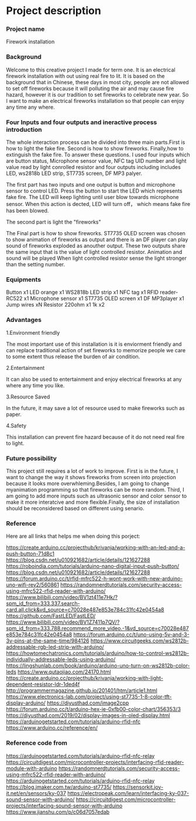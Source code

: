 # Project description

### Project name

Firework installation

### Background 
Welcome to this creative project I made for term one. It is an electrical firework installation with out using real fire to lit.
It is based on the background that in Chinese, these days in most city, people are not allowed to set off fireworks because it will polluting the air and may cause fire hazard, however it is our tradition to set fireworks to celebrate new year. So I want to make an electrical fireworks installation so that people can enjoy any time any where.

### Four Inputs and four outputs and ineractive process introduction
The whole interaction process can be divided into three main parts.First is how to light the fake fire. Second is how to show fireworks. Finally,how to extinguish the fake fire. To answer these questions. I used four inputs which are button status, Microphone sensor value, NFC tag UID number and light value read by light conrolled resistor and four outputs including includes LED, ws2818b LED strip, ST7735 screen, DF MP3 palyer. 

The first part has two inputs and one output is button and microphone sensor to control LED. Press the button to start the LED which represents fake fire. The LED will keep lighting until user blow towards microphone sensor. When this action is dected, LED will turn off， which means fake fire has been blowed.

The second part is light the "fireworks"

The Final part is how to show fireworks. ST7735 OLED screen was chosen to show animation of fireworks as output and there is an DF player can play sound of fireworks exploded as anouther output. These two outputs share the same input that is the value of light controlled resistor. Animation and sound will be played When light controlled resistor sense the light stronger than the setting number.

### Equipments
Button x1 
LED orange x1
WS2818b LED strip x1
NFC tag x1
RFID reader-RC522 x1
Microphone sensor x1
ST7735 OLED screen x1
DF MP3player x1
Jump wires xN
Resistor 220ohm x1 1k x2

### Advantages
1.Environment friendly

The most important use of this installation is it is enviorment friendly and can replace traditional action of set fireworks to memorize people we care to some extent thus release the burden of air condition.

2.Entertainment

It can also be used to entertainment and enjoy electrical fireworks at any where any time you like.

3.Resource Saved

In the future, it may save a lot of resource used to make fireworks such as paper.

4.Safety

This installation can prevent fire hazard because of it do not need real fire to light.

### Future possibility
This project still requires a lot of work to improve. First is in the future, I want to change the way it shows fireworks from screen into projection because it looks more overwhleming.Besides, I am going to change myanimation programming so that fireworks can be more random. Third, I am going to add more inputs such as ultrasonic sensor and color sensor to make it more interatcive and more flexible.Finally, the size of installation should be reconsidered based on different using senario.  

### Reference
Here are all links that helps me when doing this porject:

https://create.arduino.cc/projecthub/krivanja/working-with-an-led-and-a-push-button-71d8c1
https://blog.csdn.net/u010921682/article/details/121627288
https://roboindia.com/tutorials/arduino-nano-digital-input-push-button/
https://blog.csdn.net/u010921682/article/details/121627288
https://forum.arduino.cc/t/rfid-mfrc522-h-wont-work-with-new-arduino-uno-wifi-rev2/560861
https://randomnerdtutorials.com/security-access-using-mfrc522-rfid-reader-with-arduino/
https://www.bilibili.com/video/BV1zt411e7Hk/?spm_id_from=333.337.search-card.all.click&vd_source=c70028e487e853e784c31fc42e0454a8
https://github.com/FastLED/FastLED/ 
https://www.bilibili.com/video/BV1Z7411p7QV/?spm_id_from=333.788.recommend_more_video.-1&vd_source=c70028e487e853e784c31fc42e0454a8 
https://forum.arduino.cc/t/uno-using-5v-and-3-3v-pins-at-the-same-time/984126 
https://www.circuitgeeks.com/ws2812b-addressable-rgb-led-strip-with-arduino/ 
https://howtomechatronics.com/tutorials/arduino/how-to-control-ws2812b-individually-addressable-leds-using-arduino/ 
https://lingshunlab.com/book/arduino/arduino-uno-turn-on-ws2812b-color-leds 
https://www.qutaojiao.com/24170.html 
https://create.arduino.cc/projecthub/krivanja/working-with-light-dependent-resistor-ldr-1ded4f
http://programmermagazine.github.io/201401/htm/article1.html
https://www.electronics-lab.com/project/using-st7735-1-8-color-tft-display-arduino/
https://diyusthad.com/image2cpp
https://forum.arduino.cc/t/arduino-hex-ie-0xfb00-color-chart/356353/3 
https://diyusthad.com/2019/02/display-images-in-oled-display.html 
https://arduinogetstarted.com/tutorials/arduino-rfid-nfc
https://www.arduino.cc/reference/en/ 

### Reference code from
https://arduinogetstarted.com/tutorials/arduino-rfid-nfc-relay
https://circuitdigest.com/microcontroller-projects/interfacing-rfid-reader-module-with-arduino
https://randomnerdtutorials.com/security-access-using-mfrc522-rfid-reader-with-arduino/ 
https://arduinogetstarted.com/tutorials/arduino-rfid-nfc-relay 
https://blog.jmaker.com.tw/arduino-st7735/ 
https://sensorkit.joy-it.net/en/sensors/ky-037
https://electropeak.com/learn/interfacing-ky-037-sound-sensor-with-arduino/ 
https://circuitdigest.com/microcontroller-projects/interfacing-sound-sensor-with-arduino
https://www.jianshu.com/p/c06d7057edab
